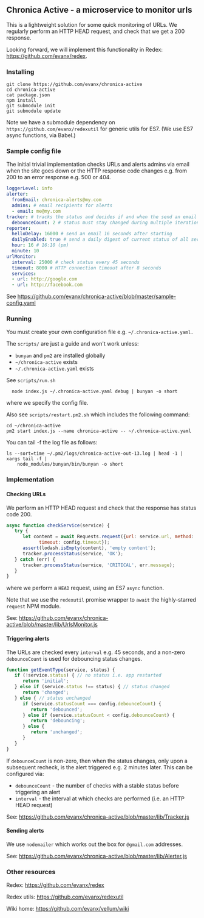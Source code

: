 
## Chronica Active - a microservice to monitor urls

This is a lightweight solution for some quick monitoring of URLs. We regularly perform an HTTP HEAD request, and check that we get a 200 response.

Looking forward, we will implement this functionality in Redex: https://github.com/evanx/redex.


### Installing

```shell
git clone https://github.com/evanx/chronica-active
cd chronica-active
cat package.json
npm install
git submodule init
git submodule update
```
Note we have a submodule dependency on `https://github.com/evanx/redexutil` for generic utils for ES7. (We use ES7 async functions, via Babel.)


### Sample config file

The initial trivial implementation checks URLs and alerts admins via email when the site goes down or the HTTP response code changes e.g. from 200 to an error response e.g. 500 or 404.

```yaml
loggerLevel: info
alerter:
  fromEmail: chronica-alerts@my.com
  admins: # email recipients for alerts
  - email: me@my.com
tracker: # tracks the status and decides if and when the send an email alert
  debounceCount: 2 # status must stay changed during multiple iterations before alert
reporter:
  helloDelay: 16000 # send an email 16 seconds after starting
  dailyEnabled: true # send a daily digest of current status of all services
  hour: 16 # 16:10 (pm)
  minute: 10
urlMonitor:
  interval: 25000 # check status every 45 seconds
  timeout: 8000 # HTTP connection timeout after 8 seconds
  services:
  - url: http://google.com
  - url: http://facebook.com
```

See https://github.com/evanx/chronica-active/blob/master/sample-config.yaml

### Running

You must create your own configuration file e.g. `~/.chronica-active.yaml.`

The `scripts/` are just a guide and won't work unless:
- `bunyan` and `pm2` are installed globally
- `~/chronica-active` exists
- `~/.chronica-active.yaml` exists

See `scripts/run.sh`
```shell
  node index.js ~/.chronica-active.yaml debug | bunyan -o short
```
where we specify the config file.

Also see `scripts/restart.pm2.sh` which includes the following command:
```shell
cd ~/chronica-active
pm2 start index.js --name chronica-active -- ~/.chronica-active.yaml
```

You can tail -f the log file as follows:
```shell
ls --sort=time ~/.pm2/logs/chronica-active-out-13.log | head -1 | xargs tail -f |
    node_modules/bunyan/bin/bunyan -o short
```

### Implementation

#### Checking URLs

We perform an HTTP HEAD request and check that the response has status code 200.

```javascript
async function checkService(service) {
   try {
      let content = await Requests.request({url: service.url, method: 'HEAD',
            timeout: config.timeout});
      assert(lodash.isEmpty(content), 'empty content');
      tracker.processStatus(service, 'OK');
   } catch (err) {
      tracker.processStatus(service, 'CRITICAL', err.message);
   }
}
```
where we perform a `HEAD` request, using an ES7 `async` function.

Note that we use the `redexutil` promise wrapper to `await` the highly-starred `request` NPM module.

See: https://github.com/evanx/chronica-active/blob/master/lib/UrlsMonitor.js

#### Triggering alerts

The URLs are checked every `interval` e.g. 45 seconds, and a non-zero `debounceCount` is used for debouncing status changes.

```javascript
function getEventType(service, status) {
   if (!service.status) { // no status i.e. app restarted
      return 'initial';
   } else if (service.status !== status) { // status changed
      return 'changed';
   } else { // status unchanged
      if (service.statusCount === config.debounceCount) {
         return 'debounced';
      } else if (service.statusCount < config.debounceCount) {
         return 'debouncing';
      } else {
         return 'unchanged';
      }
   }
}
```

If `debounceCount` is non-zero, then when the status changes, only upon a subsequent recheck, is the alert triggered e.g. 2 minutes later. This can be configured via:
- `debounceCount` - the number of checks with a stable status before triggering an alert
- `interval` - the interval at which checks are performed (i.e. an HTTP HEAD request)

See: https://github.com/evanx/chronica-active/blob/master/lib/Tracker.js


#### Sending alerts

We use `nodemailer` which works out the box for `@gmail.com` addresses.

See: https://github.com/evanx/chronica-active/blob/master/lib/Alerter.js


### Other resources

Redex: https://github.com/evanx/redex

Redex utils: https://github.com/evanx/redexutil

Wiki home: https://github.com/evanx/vellum/wiki
